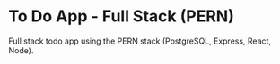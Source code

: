 # To Do App - Full Stack (PERN)

Full stack todo app using the PERN stack (PostgreSQL, Express, React, Node).

